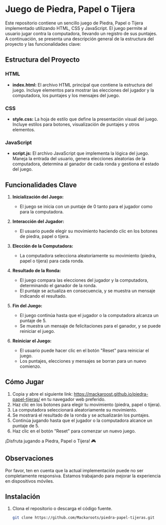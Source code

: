 # Juego de Piedra, Papel o Tijera

Este repositorio contiene un sencillo juego de Piedra, Papel o Tijera implementado utilizando HTML, CSS y JavaScript. El juego permite al usuario jugar contra la computadora, llevando un registro de sus puntajes. A continuación, se presenta una descripción general de la estructura del proyecto y las funcionalidades clave:

## Estructura del Proyecto

### HTML
- **index.html:** El archivo HTML principal que contiene la estructura del juego. Incluye elementos para mostrar las elecciones del jugador y la computadora, los puntajes y los mensajes del juego.

### CSS
- **style.css:** La hoja de estilo que define la presentación visual del juego. Incluye estilos para botones, visualización de puntajes y otros elementos.

### JavaScript
- **script.js:** El archivo JavaScript que implementa la lógica del juego. Maneja la entrada del usuario, genera elecciones aleatorias de la computadora, determina al ganador de cada ronda y gestiona el estado del juego.

## Funcionalidades Clave

1. **Inicialización del Juego:**
   - El juego se inicia con un puntaje de 0 tanto para el jugador como para la computadora.

2. **Interacción del Jugador:**
   - El usuario puede elegir su movimiento haciendo clic en los botones de piedra, papel o tijera.

3. **Elección de la Computadora:**
   - La computadora selecciona aleatoriamente su movimiento (piedra, papel o tijera) para cada ronda.

4. **Resultado de la Ronda:**
   - El juego compara las elecciones del jugador y la computadora, determinando el ganador de la ronda.
   - El puntaje se actualiza en consecuencia, y se muestra un mensaje indicando el resultado.

5. **Fin del Juego:**
   - El juego continúa hasta que el jugador o la computadora alcanza un puntaje de 5.
   - Se muestra un mensaje de felicitaciones para el ganador, y se puede reiniciar el juego.

6. **Reiniciar el Juego:**
   - El usuario puede hacer clic en el botón "Reset" para reiniciar el juego.
   - Los puntajes, elecciones y mensajes se borran para un nuevo comienzo.

## Cómo Jugar

1. Copia y abre el  siguiente link: https://mackaroost.github.io/piedra-papel-tijeras/ en tu navegador web preferido.
2. Haz clic en los botones para elegir tu movimiento (piedra, papel o tijera).
3. La computadora seleccionará aleatoriamente su movimiento.
4. Se mostrará el resultado de la ronda y se actualizarán los puntajes.
5. Continúa jugando hasta que el jugador o la computadora alcance un puntaje de 5.
6. Haz clic en el botón "Reset" para comenzar un nuevo juego.

¡Disfruta jugando a Piedra, Papel o Tijera! 🎮


## Observaciones

Por favor, ten en cuenta que la actual implementación puede no ser completamente responsiva. Estamos trabajando para mejorar la experiencia en dispositivos móviles.



## Instalación

1. Clona el repositorio o descarga el código fuente.
   ```bash
   git clone https://github.com/Mackaroots/piedra-papel-tijeras.git
